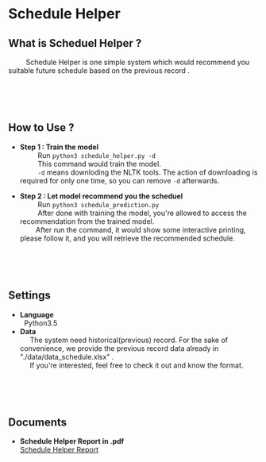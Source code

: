 # Schedule Helper



## What is Scheduel Helper ?
&nbsp;&nbsp;&nbsp;&nbsp;&nbsp;&nbsp;&nbsp;&nbsp;
Schedule Helper is one simple system which would recommend you suitable future schedule
based on the previous record .



<br><br><br>
## How to Use ?
* **Step 1 : Train the model**
<br>&nbsp;&nbsp;&nbsp;&nbsp;&nbsp;&nbsp;&nbsp;&nbsp; Run `python3 schedule_helper.py -d`
<br>&nbsp;&nbsp;&nbsp;&nbsp;&nbsp;&nbsp;&nbsp;&nbsp; This command would train the model. 
<br>&nbsp;&nbsp;&nbsp;&nbsp;&nbsp;&nbsp;&nbsp;&nbsp; `-d` means downloding the NLTK tools. The action of downloading is required for only
one time, so you can remove `-d` afterwards.

* **Step 2 : Let model recommend you the scheduel**
<br>&nbsp;&nbsp;&nbsp;&nbsp;&nbsp;&nbsp;&nbsp;&nbsp; Run `python3 schedule_prediction.py`
<br>&nbsp;&nbsp;&nbsp;&nbsp;&nbsp;&nbsp;&nbsp;&nbsp; After done with training the model, you're allowed to access the recommendation from the
 trained model.
<br>&nbsp;&nbsp;&nbsp;&nbsp;&nbsp;&nbsp;&nbsp;&nbsp;After run the command, it would show some interactive printing, please follow it, and you will 
retrieve the recommended schedule.



<br><br><br>
## Settings
* **Language**
<br>&nbsp; Python3.5
* **Data**
<br>&nbsp;&nbsp;&nbsp;&nbsp; The system need historical(previous) record. For the sake of convenience, we provide
 the previous record data already in "./data/data_schedule.xlsx" . 
<br>&nbsp;&nbsp;&nbsp;&nbsp; If you're interested, feel free 
 to check it out and know the format.
 
 
 
 <br><br><br>
## Documents
* **Schedule Helper Report in .pdf**
<br> [Schedule Helper Report](https://drive.google.com/file/d/1TIIhiekalnLPansZabJq8Kbk-wlQ3KZc/view?usp=sharing)